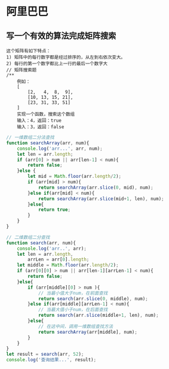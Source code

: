 # 阿里巴巴
## 写一个有效的算法完成矩阵搜索
    这个矩阵有如下特点：
    1) 矩阵中的每行数字都是经过排序的，从左到右依次变大。
    2) 每行的第一个数字都比上一行的最后一个数字大
    // 矩阵搜索题
    /**
        例如：
        [
            [2,   4,  8,  9],
            [10, 13, 15, 21],
            [23, 31, 33, 51]
        ]
        实现一个函数，搜索这个数组
        输入：4，返回：true
        输入：3，返回：false
    
```js
// 一维数组二分法查找
function searchArray(arr, num){
    console.log('arr...', arr, num);
    let len = arr.length;
    if (arr[0] > num || arr[len-1] < num){
        return false;
    }else {
        let mid = Math.floor(arr.length/2);
        if (arr[mid] > num){
            return searchArray(arr.slice(0, mid), num);
        }else if(arr[mid] < num){
            return searchArray(arr.slice(mid+1, len), num);
        }else{
            return true;
        }
    }
}

// 二维数组二分查找
function search(arr, num){
    console.log('arr..', arr);
    let len = arr.length,
        arrLen = arr[0].length;
    let middle = Math.floor(arr.length/2);
    if (arr[0][0] > num || arr[len-1][arrLen-1] < num){
        return false;
    }else{
        if (arr[middle][0] > num ){
            // 当最小值大于num，在前面查找
            return search(arr.slice(0, middle), num);
        }else if(arr[middle][arrLen-1] < num){
            // 当最大值小于num，在后面查找
            return search(arr.slice(middle+1, len), num);
        }else{
            // 在这中间，调用一维数组查找方法
            return searchArray(arr[middle], num);
        }
    }
}
let result = search(arr, 52);
console.log('查询结果...', result);
```
